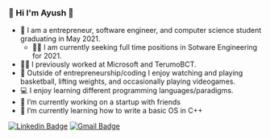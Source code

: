 ### 👋 Hi I'm Ayush 👋

- 💼 I am a entrepreneur, software engineer, and computer science student graduating in May 2021.
  - 👨‍💼 I am currently seeking full time positions in Sotware Engineering for 2021.
- 👨‍💻 I previously worked at Microsoft and TerumoBCT. 
- 🏀 Outside of entrepreneurship/coding I enjoy watching and playing basketball, lifting weights, and occasionally playing videogames.
- 💻 I enjoy learning different programming languages/paradigms.
- 🔭 I’m currently working on a startup with friends
- 🌱 I’m currently learning how to write a basic OS in C++

[![Linkedin Badge](https://img.shields.io/badge/-ayushkhanal-blue?style=flat-square&logo=Linkedin&logoColor=white&link=https://www.linkedin.com/in/ayushkhanal/)](https://www.linkedin.com/in/ayushkhanal/)
[![Gmail Badge](https://img.shields.io/badge/-vegetablebat1@gmail.com-c14438?style=flat-square&logo=Gmail&logoColor=white&link=mailto:vegetablebat1@gmail.com)](mailto:vegetablebat1@gmail.com)
